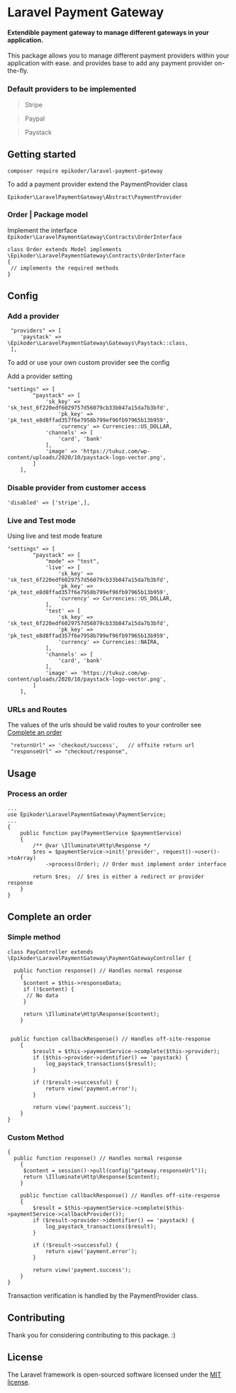 # Laravel Payment Gateway

#### Extendible payment gateway to manage different gateways in your application.

This package allows you to manage different payment providers within your application with ease.
and provides base to add any payment provider on-the-fly.

### Default providers to be implemented

> Stripe

> Paypal

> Paystack

## Getting started

`composer require epikoder/laravel-payment-gateway`

To add a payment provider extend the PaymentProvider class

`Epikoder\LaravelPaymentGateway\Abstract\PaymentProvider`

### Order | Package model

Implement the interface `Epikoder\LaravelPaymentGateway\Contracts\OrderInterface`

```
class Order extends Model implements \Epikoder\LaravelPaymentGateway\Contracts\OrderInterface 
{
 // implements the required methods
}
```


## Config
### Add a provider
```
 "providers" => [
    'paystack' => \Epikoder\LaravelPaymentGateway\Gateways\Paystack::class,
 ],
```

To add or use your own custom provider see the config


Add a provider setting
```
"settings" => [
        "paystack" => [
            'sk_key' => 'sk_test_6f220edf6029757d56079cb33b047a15da7b3bfd',
                'pk_key' => 'pk_test_e8d8ffad357f6e7958b799ef96fb97965b13b959',
                'currency' => Currencies::US_DOLLAR,
            'channels' => [
                'card', 'bank'
            ],
            'image' => 'https://tukuz.com/wp-content/uploads/2020/10/paystack-logo-vector.png',
        ]
    ],
```

### Disable provider from customer access
```
'disabled' => ['stripe',],
```

### Live and Test mode
Using live and test mode feature

```
"settings" => [
        "paystack" => [
            "mode" => "test",
            'live' => [
                'sk_key' => 'sk_test_6f220edf6029757d56079cb33b047a15da7b3bfd',
                'pk_key' => 'pk_test_e8d8ffad357f6e7958b799ef96fb97965b13b959',
                'currency' => Currencies::US_DOLLAR,
            ],
            'test' => [
                'sk_key' => 'sk_test_6f220edf6029757d56079cb33b047a15da7b3bfd',
                'pk_key' => 'pk_test_e8d8ffad357f6e7958b799ef96fb97965b13b959',
                'currency' => Currencies::NAIRA,
            ],
            'channels' => [
                'card', 'bank'
            ],
            'image' => 'https://tukuz.com/wp-content/uploads/2020/10/paystack-logo-vector.png',
        ]
    ],
```
### URLs and Routes
The values of the urls should be valid routes to your controller see [Complete an order](#complete-an-order)

```
 "returnUrl" => 'checkout/success',   // offsite return url
 "responseUrl" => "checkout/response",
```

## Usage

### Process an order
```
...
use Epikoder\LaravelPaymentGateway\PaymentService;
...
{
    public function pay(PaymentService $paymentService)
    {
        /** @var \Illuminate\Http\Response */
        $res = $paymentService->init('provider', request()->user()->toArray)
            ->process(Order); // Order must implement order interface
            
        return $res;  // $res is either a redirect or provider response
    }
}
```

## Complete an order 

### Simple method
```
class PayController extends \Epikoder\LaravelPaymentGateway\PaymentGatewayController {

  public function response() // Handles normal response
    {
     $content = $this->responseData;
     if (!$content) {
      // No data
     }
     
     return \Illuminate\Http\Response($content);
    }
    
    
 public function callbackResponse() // Handles off-site-response
    {
        $result = $this->paymentService->complete($this->provider);
        if ($this->provider->identifier() == 'paystack) {
            log_paystack_transactions($result);
        }
        
        if (!$result->successful) {
            return view('payment.error');
        }
        
        return view('payment.success');
    }
}
```

### Custom Method

```
{
  public function response() // Handles normal response
    {
     $content = session()->pull(config("gateway.responseUrl"));
     return \Illuminate\Http\Response($content);
    }
    
    public function callbackResponse() // Handles off-site-response
    {
        $result = $this->paymentService->complete($this->paymentService->callbackProvider());
        if ($result->provider->identifier() == 'paystack) {
            log_paystack_transactions($result);
        }
        
        if (!$result->successful) {
            return view('payment.error');
        }
        
        return view('payment.success');
    }
}

```
Transaction verification is handled by the PaymentProvider class.

## Contributing

Thank you for considering contributing to this package. :)


## License

The Laravel framework is open-sourced software licensed under the [MIT license](https://opensource.org/licenses/MIT).
